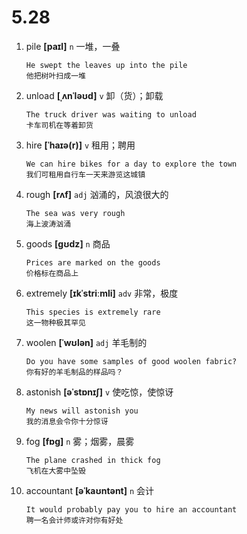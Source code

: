 # 5.28












1. pile **[paɪl]** `n` 一堆，一叠
    ```
    He swept the leaves up into the pile
    他把树叶扫成一堆
    ```

2. unload **[ˌʌnˈləʊd]** `v` 卸（货）；卸载
    ```
    The truck driver was waiting to unload
    卡车司机在等着卸货
    ```

3. hire **[ˈhaɪə(r)]** `v` 租用；聘用
    ```
    We can hire bikes for a day to explore the town
    我们可租用自行车一天来游览这城镇
    ```

4. rough **[rʌf]** `adj` 汹涌的，风浪很大的
    ```
    The sea was very rough
    海上波涛汹涌
    ```

5. goods **[ɡʊdz]** `n` 商品
    ```
    Prices are marked on the goods
    价格标在商品上
    ```

6. extremely **[ɪkˈstriːmli]** `adv` 非常，极度
    ```
    This species is extremely rare
    这一物种极其罕见
    ```

7. woolen **[ˈwʊlən]** `adj` 羊毛制的
    ```
    Do you have some samples of good woolen fabric?
    你有好的羊毛制品的样品吗？
    ```

8. astonish **[əˈstɒnɪʃ]** `v` 使吃惊，使惊讶
    ```
    My news will astonish you
    我的消息会令你十分惊讶
    ```

9. fog **[fɒɡ]** `n` 雾；烟雾，晨雾
    ```
    The plane crashed in thick fog
    飞机在大雾中坠毁
    ```

10. accountant **[əˈkaʊntənt]** `n` 会计
    ```
    It would probably pay you to hire an accountant
    聘一名会计师或许对你有好处
    ```
